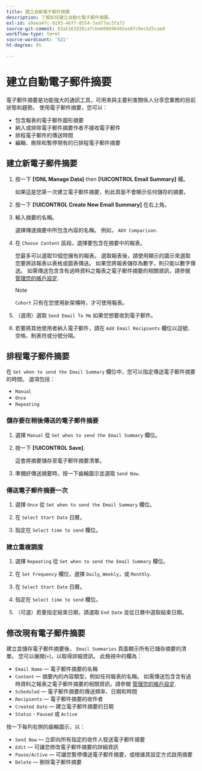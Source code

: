 ```yaml
---
title: 建立自動電子郵件摘要
description: 了解如何建立自動化電子郵件摘要。
exl-id: a9aea4fc-9193-467f-8554-3ad77ac3fa73
source-git-commit: 03a5161930cafcbe600b96465ee0fc0ecb25cae8
workflow-type: tm+mt
source-wordcount: '521'
ht-degree: 0%

---
```


# 建立自動電子郵件摘要

電子郵件摘要是功能強大的通訊工具，可用來與主要利害關係人分享您業務的目前狀態和趨勢。 使用電子郵件摘要，您可以：

* 包含報表的電子郵件圖形摘要
* 納入或排除電子郵件摘要作者不接收電子郵件
* 排程電子郵件的傳送時間
* 編輯、刪除和暫停現有的已排程電子郵件摘要

## 建立新電子郵件摘要

1. 按一下 **[!DNL Manage Data]** then **[!UICONTROL Email Summary]** 欄。

   如果這是您第一次建立電子郵件摘要，則此頁面不會顯示任何儲存的摘要。

1. 按一下 **[!UICONTROL Create New Email Summary]** 在右上角。

1. 輸入摘要的名稱。

   選擇傳達摘要中所包含內容的名稱。 例如， `AOV Comparison`.

1. 在 `Choose Content` 區段，選擇要包含在摘要中的報表。

   您最多可以選取10個您擁有的報表。 選取報表後，請使用顯示的圖示來選取您要將該報表以表格或圖表傳送。 如果您將報表儲存為數字，則只能以數字傳送。 如需傳送包含含有過時資料之報表之電子郵件摘要的相關資訊，請參閱 [管理您的帳戶設定](../../administrator/account-management/managing-account-settings.md).

   >[!NOTE]
   >
   >`Cohort` 只有在您使用新架構時，才可使用報表。

1. （選用）選取 `Send Email To Me` 如果您想要收到電子郵件。

1. 若要將其他使用者納入電子郵件，請在 `Add Email Recipients` 欄位以逗號、空格、制表符或分號分隔。

## 排程電子郵件摘要

在 `Set when to send the Email Summary` 欄位中，您可以指定傳送電子郵件摘要的時間。 選項包括：

* `Manual`
* `Once`
* `Repeating`

### 儲存要在稍後傳送的電子郵件摘要

1. 選擇 `Manual` 從 `Set when to send the Email Summary` 欄位。

1. 按一下 **[!UICONTROL Save]**.

   這會將摘要儲存至電子郵件摘要清單。

1. 準備好傳送摘要時，按一下齒輪圖示並選取 `Send Now`.

### 傳送電子郵件摘要一次

1. 選擇 `Once` 從 `Set when to send the Email Summary` 欄位。

1. 在 `Select Start Date` 日曆。

1. 指定在 `Select time to send` 欄位。

### 建立重複調度

1. 選擇 `Repeating` 從 `Set when to send the Email Summary` 欄位。

1. 在 `Set Frequency` 欄位，選擇 `Daily`, `Weekly`，或 `Monthly`.

1. 在 `Select Start Date` 日曆。

1. 指定在 `Select time to send` 欄位。

1. （可選）若要指定結束日期，請選取 `End Date` 並從日曆中選取結束日期。

## 修改現有電子郵件摘要

建立並儲存電子郵件摘要後， `Email Summaries` 頁面顯示所有已儲存摘要的清單。 您可以展開(`+`)，以取得詳細資訊。 此檢視中的欄為：

* `Email Name`  — 電子郵件摘要的名稱
* `Content`  — 摘要內的內容類型，例如任何報表的名稱。 如需傳送包含含有過時資料之報表之電子郵件摘要的相關資訊，請參閱 [管理您的帳戶設定](../../administrator/account-management/managing-account-settings.md).
* `Scheduled`  — 電子郵件摘要的傳送頻率、日期和時間
* `Recipients`  — 電子郵件摘要的收件者
* `Created Date`  — 建立電子郵件摘要的日期
* `Status` - `Paused` 或 `Active`

按一下每列右側的齒輪圖示，以：

* `Send Now`  — 立即向所有指定的收件人發送電子郵件摘要
* `Edit`  — 可讓您修改電子郵件摘要的詳細資訊
* `Pause/Active`  — 可讓您暫停傳送電子郵件摘要，或根據其設定方式啟用摘要
* `Delete`  — 刪除電子郵件摘要

